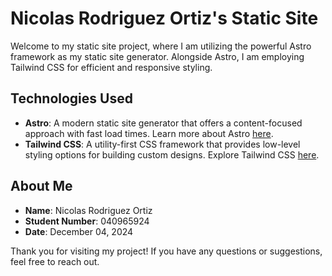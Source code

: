 
# Nicolas Rodriguez Ortiz's Static Site

Welcome to my static site project, where I am utilizing the powerful Astro framework as my static site generator. Alongside Astro, I am employing Tailwind CSS for efficient and responsive styling.

## Technologies Used

- **Astro**: A modern static site generator that offers a content-focused approach with fast load times. Learn more about Astro [here](https://astro.build/).
- **Tailwind CSS**: A utility-first CSS framework that provides low-level styling options for building custom designs. Explore Tailwind CSS [here](https://tailwindcss.com/).

## About Me

- **Name**: Nicolas Rodriguez Ortiz
- **Student Number**: 040965924
- **Date**: December 04, 2024

Thank you for visiting my project! If you have any questions or suggestions, feel free to reach out.

